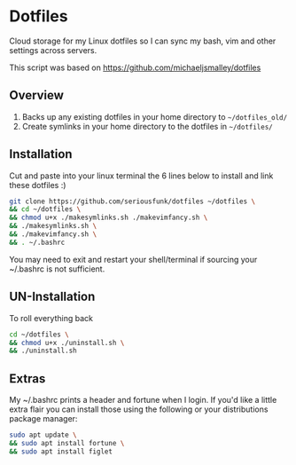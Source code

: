 Dotfiles
========

Cloud storage for my Linux dotfiles so I can sync my bash, vim and other settings across servers.

This script was based on https://github.com/michaeljsmalley/dotfiles

Overview
------------
1. Backs up any existing dotfiles in your home directory to `~/dotfiles_old/`
2. Create symlinks in your home directory to the dotfiles in `~/dotfiles/`

Installation
------------
Cut and paste into your linux terminal the 6 lines below to install and link these dotfiles :)
``` bash
git clone https://github.com/seriousfunk/dotfiles ~/dotfiles \
&& cd ~/dotfiles \
&& chmod u+x ./makesymlinks.sh ./makevimfancy.sh \
&& ./makesymlinks.sh \
&& ./makevimfancy.sh \
&& . ~/.bashrc 
```
You may need to exit and restart your shell/terminal if sourcing your ~/.bashrc is not sufficient.

UN-Installation
------------
To roll everything back
``` bash
cd ~/dotfiles \
&& chmod u+x ./uninstall.sh \
&& ./uninstall.sh
```

Extras
------------
My ~/.bashrc prints a header and fortune when I login. If you'd like a little extra flair you can 
install those using the following or your distributions package manager: 
``` bash 
sudo apt update \
&& sudo apt install fortune \
&& sudo apt install figlet
```

